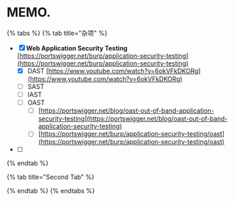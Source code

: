 # MEMO.

{% tabs %}
{% tab title="杂项" %}
* [x] **Web Application Security Testing**    [https://portswigger.net/burp/application-security-testing](https://portswigger.net/burp/application-security-testing)
  * [x] DAST     [https://www.youtube.com/watch?v=6okVFkDKORg](https://www.youtube.com/watch?v=6okVFkDKORg)
  * [ ] SAST
  * [ ] IAST
  * [ ] OAST     
    * [ ] [https://portswigger.net/blog/oast-out-of-band-application-security-testing](https://portswigger.net/blog/oast-out-of-band-application-security-testing)
    * [ ] [https://portswigger.net/burp/application-security-testing/oast](https://portswigger.net/burp/application-security-testing/oast)
* [ ] 
{% endtab %}

{% tab title="Second Tab" %}

{% endtab %}
{% endtabs %}

